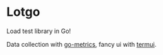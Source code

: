 # Lotgo

Load test library in Go!

Data collection with [go-metrics], fancy ui with [termui].

[termui]: https://github.com/gizak/termui
[go-metrics]: github.com/rcrowley/go-metrics



